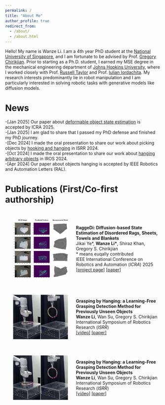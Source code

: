```yaml
---
permalink: /
title: "About Me"
author_profile: true
redirect_from: 
  - /about/
  - /about.html
---
```


Hello! My name is Wanze Li. I am a 4th year PhD student at the [National University of Singapore](https://cde.nus.edu.sg/me/), and I am fortunate to be advised by Prof. [Gregory Chirikjian](https://chirikjianlab.github.io/). Prior to starting as a Ph.D. student, I earned my MSE degree in the mechanical engineering department of [Johns Hopkins University](https://me.jhu.edu/), where I worked closely with Prof. [Russell Taylor](https://www.cs.jhu.edu/faculty/russell-taylor/) and Prof. [Iulian Iordachita](https://amiro.lcsr.jhu.edu/). My research interests predominantly lie in robot manipulation and I am particularly interested in solving robotic tasks with generative models like diffusion models. 

News
======
-[Jan 2025] Our paper about [deformable object state estimation](https://arxiv.org/abs/2409.11831) is accepted by ICRA 2025.   
-[Jan 2025] I am glad to share that I passed my PhD defense and finished my PhD journey.  
-[Dec 2024] I made the oral presentation to share our work about picking objects by [hooking and hanging](https://arxiv.org/abs/2408.06734) in ISRR 2024.   
-[Oct 2024] I made the oral presentation to share our work about [hanging arbitrary objects](https://ieeexplore.ieee.org/abstract/document/10443033) in IROS 2024.   
-[Apr 2024] Our paper about objects hanging is accepted by IEEE Robotics and Automation Letters (RAL).  

Publications (First/Co-first authorship)
======
<!-- <div align="left" >
<table rules="none">
<tr>
<td>
<img src="../images/real_blanket_est.png" style="float:left; margin: 15px; border: none; border-collapse: collapse; " width="150" height=auto />
</td>
<td>
<p> <b>RaggeDi: Diffusion-based State Estimation of Disordered Rags, Sheets, Towels and Blankets</b> <br>
       Jikai Ye*, <b>Wanze Li*</b>, Shiraz Khan, Gregory S. Chirikjian <br>
       * means euqally contributed <br>
       IEEE International Conference on Robotics and Automation (*ICRA*) 2025 <br> 
       <a href="https://wanzeli.github.io/RaggeDi/">[project page]</a>   <a href="https://arxiv.org/abs/2409.11831">[paper]</a>
</p>
</td>
</tr>
</table>    
</div> -->

<div style="display: flex; align-items: center;">
  <img src="../images/real_blanket_est.png" style="float:left; margin: 25px; border: none; border-collapse: collapse; " width="180" height=auto />
  <p> <b>RaggeDi: Diffusion-based State Estimation of Disordered Rags, Sheets, Towels and Blankets</b> <br>
       Jikai Ye*, <b>Wanze Li*</b>, Shiraz Khan, Gregory S. Chirikjian <br>
       * means euqally contributed <br>
       IEEE International Conference on Robotics and Automation (<em>ICRA</em>) 2025 <br> 
       <a href="https://wanzeli.github.io/RaggeDi/">[project page]</a>   <a href="https://arxiv.org/abs/2409.11831">[paper]</a>
</p>
</div>

<div style="display: flex; align-items: center;">
  <img src="../images/picking.jpg" style="float:left; margin: 25px; border: none; border-collapse: collapse; " width="180" height=auto />
  <p> <b>Grasping by Hanging: a Learning-Free Grasping Detection Method for Previously Unseen Objects</b> <br>
       <b>Wanze Li</b>, Wan Su, Gregory S. Chirikjian <br>
       International Symposium of Robotics Research (<em>ISRR</em>) <br> 
       <a href="../assets/ISRR24_0012_VD_i.mp4">[video]</a>   <a href="https://arxiv.org/abs/2408.06734">[paper]</a>
</p>
</div>

<div style="display: flex; align-items: center;">
  <img src="../images/picking.jpg" style="float:left; margin: 25px; border: none; border-collapse: collapse; " width="180" height=auto />
  <p> <b>Grasping by Hanging: a Learning-Free Grasping Detection Method for Previously Unseen Objects</b> <br>
       <b>Wanze Li</b>, Wan Su, Gregory S. Chirikjian <br>
       International Symposium of Robotics Research (<em>ISRR</em>) <br> 
       <a href="../assets/ISRR24_0012_VD_i.mp4">[video]</a>   <a href="https://arxiv.org/abs/2408.06734">[paper]</a>
</p>
</div>
